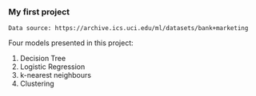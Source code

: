 ### My first project
```
Data source: https://archive.ics.uci.edu/ml/datasets/bank+marketing
```

Four models presented in this project:
1. Decision Tree
2. Logistic Regression
3. k-nearest neighbours
4. Clustering

